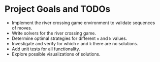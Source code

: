 # Project Goals and TODOs

- Implement the river crossing game environment to validate sequences of moves.
- Write solvers for the river crossing game.
- Determine optimal strategies for different `n` and `k` values.
- Investigate and verify for which `n` and `k` there are no solutions.
- Add unit tests for all functionality.
- Explore possible visualizations of solutions.
